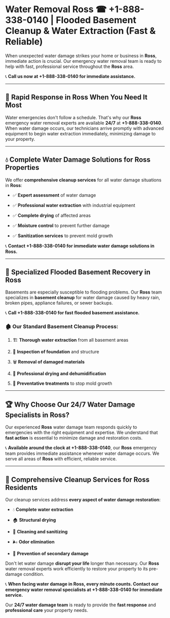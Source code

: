# Water Removal Ross ☎ +1-888-338-0140 | Flooded Basement Cleanup & Water Extraction (Fast & Reliable)

When unexpected water damage strikes your home or business in **Ross**, immediate action is crucial. Our emergency water removal team is ready to help with fast, professional service throughout the **Ross** area. 

📞 **Call us now at +1-888-338-0140 for immediate assistance.**
---
## 🚀 Rapid Response in Ross When You Need It Most
Water emergencies don't follow a schedule. That's why our **Ross** emergency water removal experts are available **24/7** at **+1-888-338-0140**. When water damage occurs, our technicians arrive promptly with advanced equipment to begin water extraction immediately, minimizing damage to your property.
---
## 💧 Complete Water Damage Solutions for Ross Properties
We offer **comprehensive cleanup services** for all water damage situations in **Ross**:
- ✅ **Expert assessment** of water damage  
- ✅ **Professional water extraction** with industrial equipment  
- ✅ **Complete drying** of affected areas  
- ✅ **Moisture control** to prevent further damage  
- ✅ **Sanitization services** to prevent mold growth  
📞 **Contact +1-888-338-0140 for immediate water damage solutions in Ross.**
---
## 🌊 Specialized Flooded Basement Recovery in Ross
Basements are especially susceptible to flooding problems. Our **Ross** team specializes in **basement cleanup** for water damage caused by heavy rain, broken pipes, appliance failures, or sewer backups. 
📞 **Call +1-888-338-0140 for fast flooded basement assistance.**
### 🏚️ Our Standard Basement Cleanup Process:
1. 🏗️ **Thorough water extraction** from all basement areas  
2. 🔎 **Inspection of foundation** and structure  
3. 🗑️ **Removal of damaged materials**  
4. 💨 **Professional drying and dehumidification**  
5. 🚫 **Preventative treatments** to stop mold growth  
---
## 🏆 Why Choose Our 24/7 Water Damage Specialists in Ross?
Our experienced **Ross** water damage team responds quickly to emergencies with the right equipment and expertise. We understand that **fast action** is essential to minimize damage and restoration costs.
📞 **Available around the clock at +1-888-338-0140**, our **Ross** emergency team provides immediate assistance whenever water damage occurs. We serve all areas of **Ross** with efficient, reliable service.
---
## 🧹 Comprehensive Cleanup Services for Ross Residents
Our cleanup services address **every aspect of water damage restoration**:
- 💧 **Complete water extraction**  
- 🏠 **Structural drying**  
- 🧼 **Cleaning and sanitizing**  
- 🌬️ **Odor elimination**  
- 🚫 **Prevention of secondary damage**  
Don't let water damage **disrupt your life** longer than necessary. Our **Ross** water removal experts work efficiently to restore your property to its pre-damage condition.
📞 **When facing water damage in Ross, every minute counts. Contact our emergency water removal specialists at +1-888-338-0140 for immediate service.**
Our **24/7 water damage team** is ready to provide the **fast response** and **professional care** your property needs.
